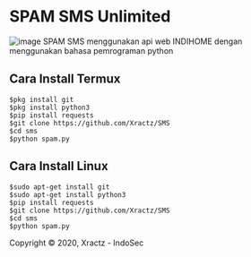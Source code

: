 # SPAM SMS Unlimited
![image](https://github.com/Xractz/SMS/blob/master/spam.png)
SPAM SMS menggunakan api web INDIHOME dengan menggunakan bahasa pemrograman python

## Cara Install Termux
```
$pkg install git
$pkg install python3
$pip install requests
$git clone https://github.com/Xractz/SMS
$cd sms
$python spam.py
```


## Cara Install Linux
```
$sudo apt-get install git
$sudo apt-get install python3
$pip install requests
$git clone https://github.com/Xractz/SMS
$cd sms
$python spam.py
```

Copyright © 2020, Xractz - IndoSec



